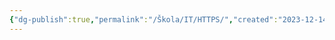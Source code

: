 ```yaml
---
{"dg-publish":true,"permalink":"/Škola/IT/HTTPS/","created":"2023-12-14T18:51:04.715+01:00","updated":"2024-03-13T18:08:00.546+01:00"}
---
```


